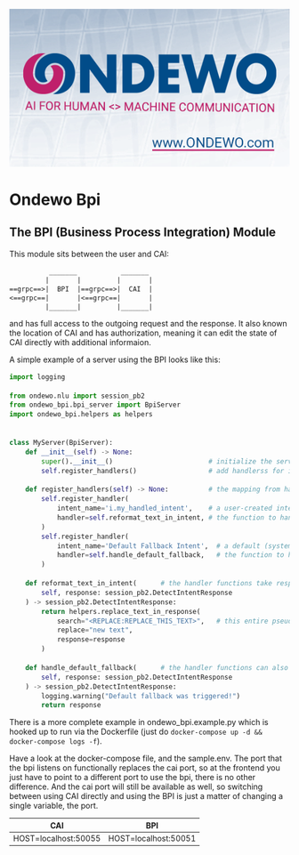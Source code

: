 ![Logo](https://raw.githubusercontent.com/ondewo/ondewo-logos/master/github/ondewo_logo_github_2.png)

# Ondewo Bpi

## The BPI (Business Process Integration) Module

This module sits between the user and CAI:
```
          _______           _______
         |       |         |       |
==grpc==>|  BPI  |==grpc==>|  CAI  |
<==grpc==|       |<==grpc==|       |
         |_______|         |_______|
```
and has full access to the outgoing request and the response. It also known the location of CAI and has authorization, meaning it can edit the state of CAI directly with additional informaion.


A simple example of a server using the BPI looks like this:
```python
import logging

from ondewo.nlu import session_pb2
from ondewo_bpi.bpi_server import BpiServer
import ondewo_bpi.helpers as helpers


class MyServer(BpiServer):
    def __init__(self) -> None:
        super().__init__()                        # initialize the server (parent class)
        self.register_handlers()                  # add handlerss for intents

    def register_handlers(self) -> None:          # the mapping from handled intents to functions
        self.register_handler(
            intent_name='i.my_handled_intent',    # a user-created intent
            handler=self.reformat_text_in_intent, # the function to handle it
        )
        self.register_handler(
            intent_name='Default Fallback Intent',  # a default (system created) intent
            handler=self.handle_default_fallback,   # the function to handle it
        )

    def reformat_text_in_intent(      # the handler functions take responses in an out, and can process parts of the response
        self, response: session_pb2.DetectIntentResponse
    ) -> session_pb2.DetectIntentResponse:
        return helpers.replace_text_in_response(
            search="<REPLACE:REPLACE_THIS_TEXT>",   # this entire pseudo-command would go in a text response for example
            replace="new text",
            response=response
        )

    def handle_default_fallback(      # the handler functions can also just trigger events and leave the response unchanged
        self, response: session_pb2.DetectIntentResponse
    ) -> session_pb2.DetectIntentResponse:
        logging.warning("Default fallback was triggered!")
        return response
```
There is a more complete example in ondewo_bpi.example.py which is hooked up to run via the Dockerfile (just do `docker-compose up -d && docker-compose logs -f`).

Have a look at the docker-compose file, and the sample.env. The port that the bpi listens on functionally replaces the cai port, so at the frontend you just have to point to a different port to use the bpi, there is no other difference. And the cai port will still be available as well, so switching between using CAI directly and using the BPI is just a matter of changing a single variable, the port.

|CAI|BPI|
|---|---|
|HOST=localhost:50055|HOST=localhost:50051|
